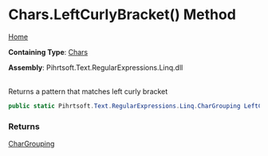 # Chars\.LeftCurlyBracket\(\) Method

[Home](../../../../../../README.md)

**Containing Type**: [Chars](../README.md)

**Assembly**: Pihrtsoft\.Text\.RegularExpressions\.Linq\.dll

\
Returns a pattern that matches left curly bracket

```csharp
public static Pihrtsoft.Text.RegularExpressions.Linq.CharGrouping LeftCurlyBracket()
```

### Returns

[CharGrouping](../../CharGrouping/README.md)

